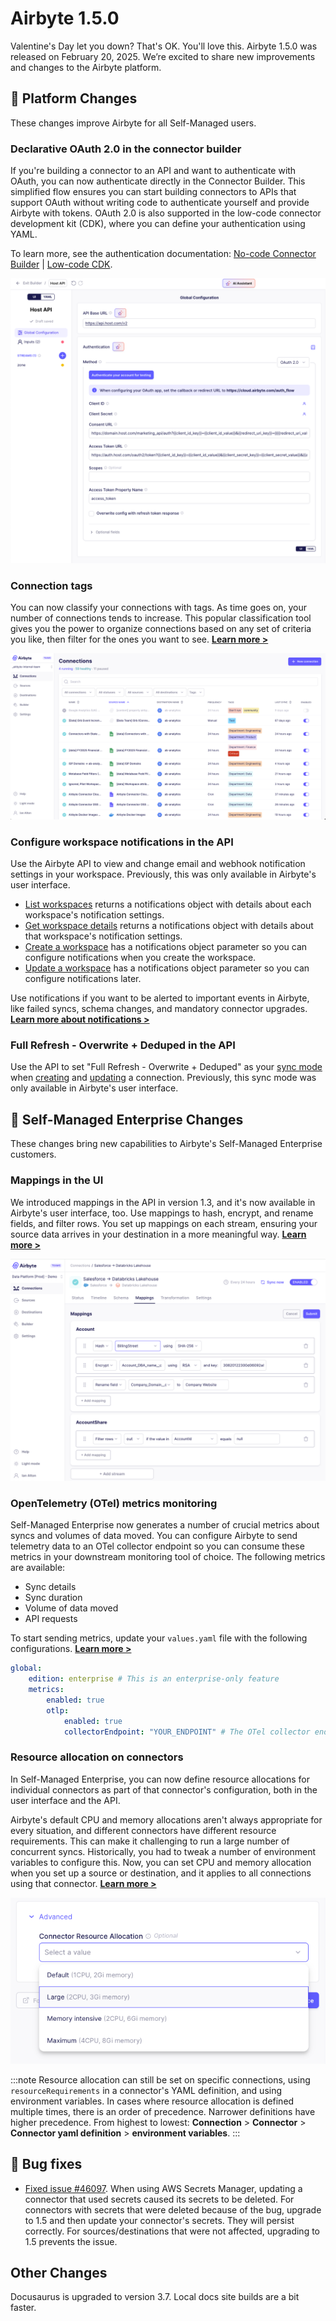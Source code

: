 # Airbyte 1.5.0

Valentine's Day let you down? That's OK. You'll love this. Airbyte 1.5.0 was released on February 20, 2025. We’re excited to share new improvements and changes to the Airbyte platform.

## 🚀 Platform Changes

These changes improve Airbyte for all Self-Managed users.

### Declarative OAuth 2.0 in the connector builder

If you're building a connector to an API and want to authenticate with OAuth, you can now authenticate directly in the Connector Builder. This simplified flow ensures you can start building connectors to APIs that support OAuth without writing code to authenticate yourself and provide Airbyte with tokens. OAuth 2.0 is also supported in the low-code connector development kit (CDK), where you can define your authentication using YAML.

To learn more, see the authentication documentation: [No-code Connector Builder](../connector-development/connector-builder-ui/authentication#oauth) | [Low-code CDK](../connector-development/config-based/advanced-topics/oauth).

![Connector builder with OAuth 2.0 authentication](assets/1.5-declarative-oauth.png)

### Connection tags

You can now classify your connections with tags. As time goes on, your number of connections tends to increase. This popular classification tool gives you the power to organize connections based on any set of criteria you like, then filter for the ones you want to see. [**Learn more >**](../using-airbyte/tagging)

![Connections page with tags applied to connections](assets/1.5-tags.png)

### Configure workspace notifications in the API

Use the Airbyte API to view and change email and webhook notification settings in your workspace. Previously, this was only available in Airbyte's user interface.

- [List workspaces](https://reference.airbyte.com/reference/listworkspaces) returns a notifications object with details about each workspace's notification settings.
- [Get workspace details](https://reference.airbyte.com/reference/getworkspace) returns a notifications object with details about that workspace's notification settings.
- [Create a workspace](https://reference.airbyte.com/reference/createworkspace) has a notifications object parameter so you can configure notifications when you create the workspace.
- [Update a workspace](https://reference.airbyte.com/reference/updateworkspace) has a notifications object parameter so you can configure notifications later.

Use notifications if you want to be alerted to important events in Airbyte, like failed syncs, schema changes, and mandatory connector upgrades. [**Learn more about notifications >**](../cloud/managing-airbyte-cloud/manage-airbyte-cloud-notifications)

### Full Refresh - Overwrite + Deduped in the API

Use the API to set "Full Refresh - Overwrite + Deduped" as your [sync mode](../using-airbyte/core-concepts/sync-modes/) when [creating](https://reference.airbyte.com/reference/createconnection) and [updating](https://reference.airbyte.com/reference/patchconnection) a connection. Previously, this sync mode was only available in Airbyte's user interface.

## 🚀 Self-Managed Enterprise Changes

These changes bring new capabilities to Airbyte's Self-Managed Enterprise customers.

### Mappings in the UI

We introduced mappings in the API in version 1.3, and it's now available in Airbyte's user interface, too. Use mappings to hash, encrypt, and rename fields, and filter rows. You set up mappings on each stream, ensuring your source data arrives in your destination in a more meaningful way. [**Learn more >**](../using-airbyte/mappings)

![](../using-airbyte/images/mappings.png)

### OpenTelemetry (OTel) metrics monitoring

Self-Managed Enterprise now generates a number of crucial metrics about syncs and volumes of data moved. You can configure Airbyte to send telemetry data to an OTel collector endpoint so you can consume these metrics in your downstream monitoring tool of choice. The following metrics are available:

- Sync details
- Sync duration
- Volume of data moved
- API requests

To start sending metrics, update your `values.yaml` file with the following configurations. [**Learn more >**](../operator-guides/collecting-metrics)

```yaml title="values.yaml"
global:
    edition: enterprise # This is an enterprise-only feature
    metrics:
        enabled: true
        otlp:
            enabled: true
            collectorEndpoint: "YOUR_ENDPOINT" # The OTel collector endpoint Airbyte sends metrics to. You configure this endpoint outside of Airbyte as part of your OTel deployment.
```

### Resource allocation on connectors

In Self-Managed Enterprise, you can now define resource allocations for individual connectors as part of that connector's configuration, both in the user interface and the API. 

Airbyte's default CPU and memory allocations aren't always appropriate for every situation, and different connectors have different resource requirements. This can make it challenging to run a large number of concurrent syncs. Historically, you had to tweak a number of environment variables to configure this. Now, you can set CPU and memory allocation when you set up a source or destination, and it applies to all connections using that connector. [**Learn more >**](../operator-guides/configuring-connector-resources.md)

![Connector resource allocation screenshot](assets/1.5-resource-allocation.png)

:::note
Resource allocation can still be set on specific connections, using `resourceRequirements` in a connector's YAML definition, and using environment variables. In cases where resource allocation is defined multiple times, there is an order of precedence. Narrower definitions have higher precedence. From highest to lowest: **Connection** > **Connector** > **Connector yaml definition** > **environment variables**.
:::

## 🐛 Bug fixes

- [Fixed issue #46097](https://github.com/airbytehq/airbyte/issues/46097). When using AWS Secrets Manager, updating a connector that used secrets caused its secrets to be deleted. For connectors with secrets that were deleted because of the bug, upgrade to 1.5 and then update your connector's secrets. They will persist correctly. For sources/destinations that were not affected, upgrading to 1.5 prevents the issue.

## Other Changes

Docusaurus is upgraded to version 3.7. Local docs site builds are a bit faster.
